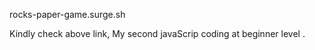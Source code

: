 rocks-paper-game.surge.sh

Kindly check above link, My second javaScrip coding at beginner level . 
